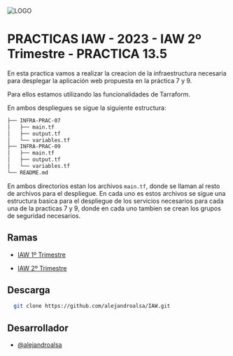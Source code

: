 ![LOGO](https://user-images.githubusercontent.com/67869168/221359506-18643ddb-b786-4f64-8ada-f6e0b25f744d.svg)


# PRACTICAS IAW - 2023 - IAW 2º Trimestre - PRACTICA 13.5


En esta practica vamos a realizar la creacion de  la infraestructura necesaria para desplegar la aplicación web propuesta en la práctica 7 y 9.

Para ellos estamos utilizando las funcionalidades de Tarraform.

En ambos despliegues se sigue la siguiente estructura:

```txt
├── INFRA-PRAC-07
│   ├── main.tf
│   ├── output.tf
│   └── variables.tf
├── INFRA-PRAC-09
│   ├── main.tf
│   ├── output.tf
│   └── variables.tf
└── README.md
```

En ambos directorios estan los archivos `main.tf`, donde se llaman al resto de archivos para el despliegue. En cada uno es estos archivos se sigue una estructura basica para el despliegue de los servicios necesarios para cada una de la practicas 7 y 9, donde en cada uno tambien se crean los grupos de seguridad necesarios.

## Ramas

- [IAW 1º Trimestre](https://github.com/alejandroalsa/IAW/tree/IAW-1%C2%BA-Trimestre)

- [IAW 2º Trimestre](https://github.com/alejandroalsa/IAW/tree/IAW-2%C2%BA-Trimestre)


## Descarga

```bash
  git clone https://github.com/alejandroalsa/IAW.git
```
    
## Desarrollador

- [@alejandroalsa](https://www.github.com/alejandroalsa)
